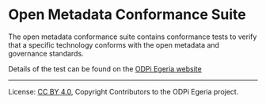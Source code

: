 <!-- SPDX-License-Identifier: CC-BY-4.0 -->
<!-- Copyright Contributors to the ODPi Egeria project. -->

# Open Metadata Conformance Suite

The open metadata conformance suite contains conformance tests to verify that
a specific technology conforms with the open metadata and governance
standards.

Details of the test can be found on the
[ODPi Egeria website](https://odpi.github.io/egeria/open-metadata-conformance-suite/)




----
License: [CC BY 4.0](https://creativecommons.org/licenses/by/4.0/),
Copyright Contributors to the ODPi Egeria project.